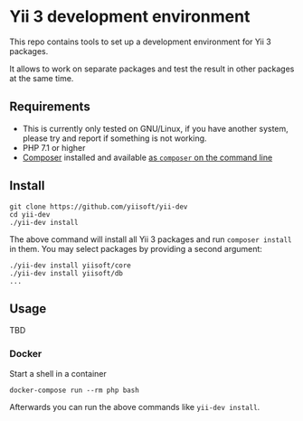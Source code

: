 Yii 3 development environment
=============================

This repo contains tools to set up a development environment for Yii 3 packages.

It allows to work on separate packages and test the result in other packages at the same time.


Requirements
------------

- This is currently only tested on GNU/Linux, if you have another system, please try and report if something is not working.
- PHP 7.1 or higher
- [Composer](https://getcomposer.org/) installed and
  available [as `composer` on the command line](https://getcomposer.org/doc/00-intro.md#globally)

Install
-------

    git clone https://github.com/yiisoft/yii-dev
    cd yii-dev
    ./yii-dev install
    
The above command will install all Yii 3 packages and run `composer install` in them.
You may select packages by providing a second argument:

    ./yii-dev install yiisoft/core
    ./yii-dev install yiisoft/db
    ...

Usage
-----

TBD

### Docker

Start a shell in a container

    docker-compose run --rm php bash

Afterwards you can run the above commands like `yii-dev install`.